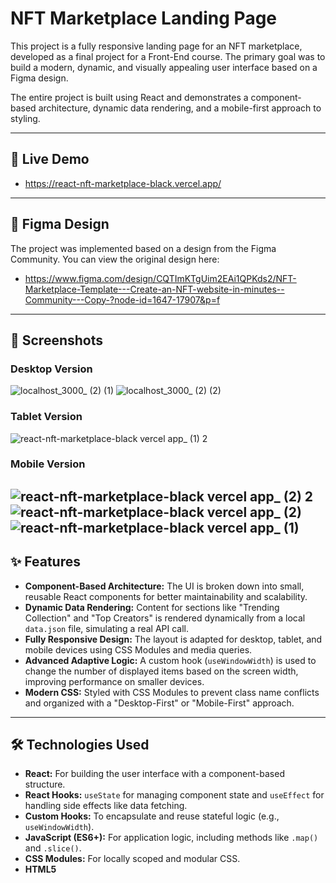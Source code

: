 # NFT Marketplace Landing Page

This project is a fully responsive landing page for an NFT marketplace, developed as a final project for a Front-End course. The primary goal was to build a modern, dynamic, and visually appealing user interface based on a Figma design.

The entire project is built using React and demonstrates a component-based architecture, dynamic data rendering, and a mobile-first approach to styling.

---

## 🚀 Live Demo

- https://react-nft-marketplace-black.vercel.app/

---

## 🎨 Figma Design

The project was implemented based on a design from the Figma Community. You can view the original design here:

- https://www.figma.com/design/CQTImKTgUim2EAi1QPKds2/NFT-Marketplace-Template---Create-an-NFT-website-in-minutes--Community---Copy-?node-id=1647-17907&p=f

---

## 📸 Screenshots

### Desktop Version
![localhost_3000_ (2) (1)](https://github.com/user-attachments/assets/7b6e95ee-8e36-424f-b967-d3b477e10410)
![localhost_3000_ (2) (2)](https://github.com/user-attachments/assets/96ddd1c0-a99c-403b-a698-d0391b25163b)


### Tablet Version
![react-nft-marketplace-black vercel app_ (1) 2](https://github.com/user-attachments/assets/6689f435-6498-4727-b2fe-48f620e1b7e1)



### Mobile Version
![react-nft-marketplace-black vercel app_ (2) 2](https://github.com/user-attachments/assets/587376d5-1af8-406a-ba97-6bcfee801f66)
![react-nft-marketplace-black vercel app_ (2)](https://github.com/user-attachments/assets/60d388f5-fe5c-4708-b4e1-3c3facb4cb72)
![react-nft-marketplace-black vercel app_ (1)](https://github.com/user-attachments/assets/b17104c7-e1e0-46c8-ac05-afe141bff22f)
---

## ✨ Features

- **Component-Based Architecture:** The UI is broken down into small, reusable React components for better maintainability and scalability.
- **Dynamic Data Rendering:** Content for sections like "Trending Collection" and "Top Creators" is rendered dynamically from a local `data.json` file, simulating a real API call.
- **Fully Responsive Design:** The layout is adapted for desktop, tablet, and mobile devices using CSS Modules and media queries.
- **Advanced Adaptive Logic:** A custom hook (`useWindowWidth`) is used to change the number of displayed items based on the screen width, improving performance on smaller devices.
- **Modern CSS:** Styled with CSS Modules to prevent class name conflicts and organized with a "Desktop-First" or "Mobile-First" approach.

---

## 🛠️ Technologies Used

- **React:** For building the user interface with a component-based structure.
- **React Hooks:** `useState` for managing component state and `useEffect` for handling side effects like data fetching.
- **Custom Hooks:** To encapsulate and reuse stateful logic (e.g., `useWindowWidth`).
- **JavaScript (ES6+):** For application logic, including methods like `.map()` and `.slice()`.
- **CSS Modules:** For locally scoped and modular CSS.
- **HTML5**

